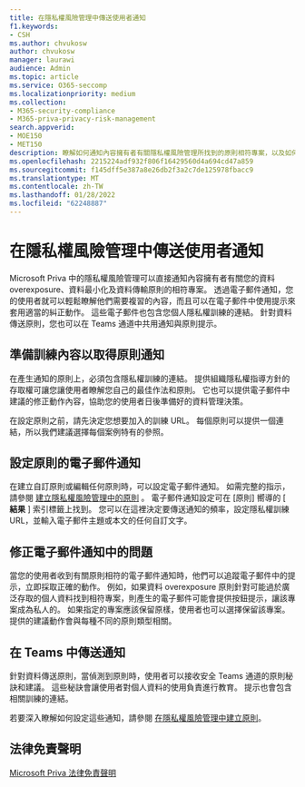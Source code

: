 ```yaml
---
title: 在隱私權風險管理中傳送使用者通知
f1.keywords:
- CSH
ms.author: chvukosw
author: chvukosw
manager: laurawi
audience: Admin
ms.topic: article
ms.service: O365-seccomp
ms.localizationpriority: medium
ms.collection:
- M365-security-compliance
- M365-priva-privacy-risk-management
search.appverid:
- MOE150
- MET150
description: 瞭解如何通知內容擁有者有關隱私權風險管理所找到的原則相符專案，以及如何使用這些電子郵件通知來修正問題。
ms.openlocfilehash: 2215224adf932f806f16429560d4a694cd47a859
ms.sourcegitcommit: f145dff5e387a8e26db2f3a2c7de125978fbacc9
ms.translationtype: MT
ms.contentlocale: zh-TW
ms.lasthandoff: 01/28/2022
ms.locfileid: "62248887"
---
```

# <a name="send-user-notifications-in-privacy-risk-management"></a>在隱私權風險管理中傳送使用者通知

Microsoft Priva 中的隱私權風險管理可以直接通知內容擁有者有關您的資料 overexposure、資料最小化及資料傳輸原則的相符專案。 透過電子郵件通知，您的使用者就可以輕鬆瞭解他們需要複習的內容，而且可以在電子郵件中使用提示來套用適當的糾正動作。 這些電子郵件也包含您個人隱私權訓練的連結。 針對資料傳送原則，您也可以在 Teams 通道中共用通知與原則提示。

## <a name="prepare-training-content-for-policy-notifications"></a>準備訓練內容以取得原則通知

在產生通知的原則上，必須包含隱私權訓練的連結。 提供組織隱私權指導方針的存取權可讓您讓使用者瞭解您自己的最佳作法和原則。 它也可以提供電子郵件中建議的修正動作內容，協助您的使用者日後準備好的資料管理決策。

在設定原則之前，請先決定您想要加入的訓練 URL。 每個原則可以提供一個連結，所以我們建議選擇每個案例特有的參照。

## <a name="set-up-email-notifications-for-policies"></a>設定原則的電子郵件通知

在建立自訂原則或編輯任何原則時，可以設定電子郵件通知。 如需完整的指示，請參閱 [建立隱私權風險管理中的原則](risk-management-policies.md) 。 電子郵件通知設定可在 [原則] 嚮導的 [ **結果** ] 索引標籤上找到。 您可以在這裡決定要傳送通知的頻率，設定隱私權訓練 URL，並輸入電子郵件主題或本文的任何自訂文字。

## <a name="remediate-issues-from-email-notifications"></a>修正電子郵件通知中的問題

當您的使用者收到有關原則相符的電子郵件通知時，他們可以追蹤電子郵件中的提示，立即採取正確的動作。 例如，如果資料 overexposure 原則針對可能過於廣泛存取的個人資料找到相符專案，則產生的電子郵件可能會提供按鈕提示，讓該專案成為私人的。 如果指定的專案應該保留原樣，使用者也可以選擇保留該專案。 提供的建議動作會與每種不同的原則類型相關。

## <a name="send-notifications-in-teams"></a>在 Teams 中傳送通知

針對資料傳送原則，當偵測到原則時，使用者可以接收安全 Teams 通道的原則秘訣和建議。 這些秘訣會讓使用者對個人資料的使用負責進行教育。 提示也會包含相關訓練的連結。

若要深入瞭解如何設定這些通知，請參閱 [在隱私權風險管理中建立原則](risk-management-policies.md#set-user-email-notifications)。

## <a name="legal-disclaimer"></a>法律免責聲明

[Microsoft Priva 法律免責聲明](priva-disclaimer.md)
